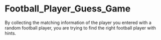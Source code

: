 # Football_Player_Guess_Game
 By collecting the matching information of the player you entered with a random football player, you are trying to find the right football player with hints.
